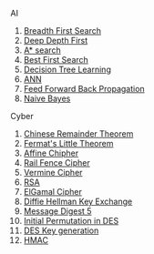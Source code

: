 AI
1. [Breadth First Search](https://raw.githubusercontent.com/killerMscBoi/killermscboi/main/bfs.py)
2. [Deep Depth First](https://raw.githubusercontent.com/killerMscBoi/killermscboi/main/dfs.py)
3. [A* search]()
4. [Best First Search]()
5. [Decision Tree Learning]()
6. [ANN]()
7. [Feed Forward Back Propagation]()
8. [Naive Bayes]()


Cyber

1. [Chinese Remainder Theorem](https://raw.githubusercontent.com/killerMscBoi/killermscboi/main/ChineseRemainderTheorem.java)
2. [Fermat's Little Theorem](https://raw.githubusercontent.com/killerMscBoi/killermscboi/main/FermatsLittletheorem.java)
3. [Affine Chipher](https://raw.githubusercontent.com/killerMscBoi/killermscboi/main/AffineCipher.java)
4. [Rail Fence Cipher](https://raw.githubusercontent.com/killerMscBoi/killermscboi/main/RailFenceCipher.java)
5. [Vermine Cipher](https://raw.githubusercontent.com/killerMscBoi/killermscboi/main/VerminCipher.java)
6. [RSA](https://raw.githubusercontent.com/killerMscBoi/killermscboi/main/RSA.java)
7. [ElGamal Cipher](https://raw.githubusercontent.com/killerMscBoi/killermscboi/main/ElGamalCipher.java)
8. [Diffie Hellman Key Exchange](https://raw.githubusercontent.com/killerMscBoi/killermscboi/main/DiffieHellmanKeyExchange.java)
9. [Message Digest 5](https://raw.githubusercontent.com/killerMscBoi/killermscboi/main/MessageDigest5.java)
10. [Initial Permutation in DES](https://raw.githubusercontent.com/killerMscBoi/killermscboi/main/des_ip.java)
11. [DES Key generation](https://raw.githubusercontent.com/killerMscBoi/killermscboi/main/generatesymkeys.java)
12. [HMAC](https://raw.githubusercontent.com/killerMscBoi/killermscboi/main/HMACSignatures.java)
